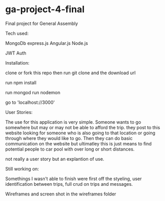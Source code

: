 # ga-project-4-final
Final project for General Assembly

Tech used:

MongoDb
express.js
Angular.js
Node.js

JWT Auth



Installation:

clone or fork this repo then run git clone and the download url

run npm install

run mongod
run nodemon

go to 'localhost://3000'

User Stories:

  The use for this application is very simple.  Someone wants to go somewhere but may or may not be able to afford the trip. 
  they post to this website looking for someone who is also going to that location or going through where they would like to go. Then they can do basic communication on the website but ultimatley this is just means to find potential people to car pool with over long or short distances.

  not really a user story but an explantion of use.


Still working on:

  Somethings I wasn't able to finish were first off the styeling, user identification between trips, full crud on trips and messages.  



Wireframes and screen shot in the wireframes folder

 